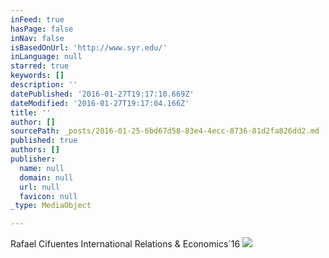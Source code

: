 ```yaml
---
inFeed: true
hasPage: false
inNav: false
isBasedOnUrl: 'http://www.syr.edu/'
inLanguage: null
starred: true
keywords: []
description: ''
datePublished: '2016-01-27T19:17:10.669Z'
dateModified: '2016-01-27T19:17:04.166Z'
title: ''
author: []
sourcePath: _posts/2016-01-25-6bd67d58-83e4-4ecc-8736-81d2fa826dd2.md
published: true
authors: []
publisher:
  name: null
  domain: null
  url: null
  favicon: null
_type: MediaObject

---
```

Rafael Cifuentes  International Relations & Economics´16
![](https://s3-us-west-2.amazonaws.com/the-grid-img/p/8d78a90f834d33d73d2fc4d2c4ad0804e3328c55.jpg)